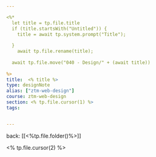 ```yaml
---

<%*
  let title = tp.file.title
  if (title.startsWith("Untitled")) {
    title = await tp.system.prompt("Title");
    
  } 
	await tp.file.rename(title);
	
  await tp.file.move("040 - Design/" + (await title))
  
%>
title:  <% title %>
type: designNote
alias: ["ztm-web-design"]
course: ztm-web-design
section: <% tp.file.cursor(1) %>
tags: 


---
```

back: [[<%tp.file.folder()%>]]


<% tp.file.cursor(2) %>